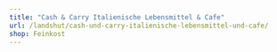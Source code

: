 ```yaml
---
title: "Cash & Carry Italienische Lebensmittel & Cafe"
url: /landshut/cash-und-carry-italienische-lebensmittel-und-cafe/
shop: Feinkost
---
```

